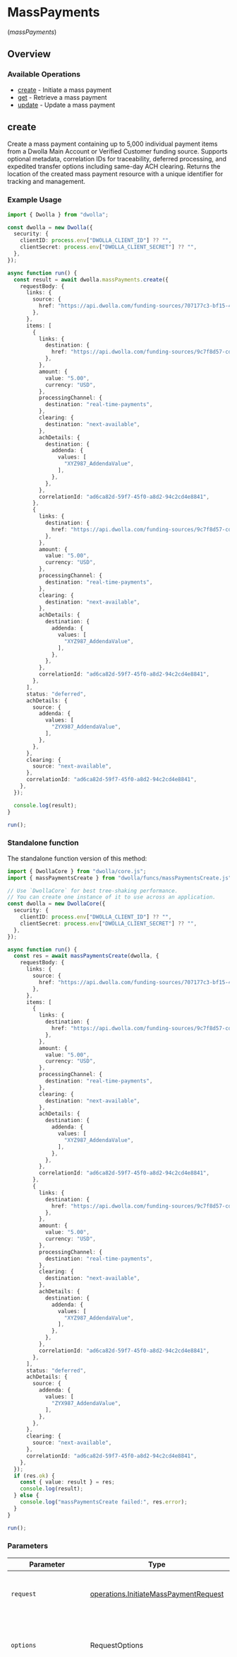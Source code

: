 # MassPayments
(*massPayments*)

## Overview

### Available Operations

* [create](#create) - Initiate a mass payment
* [get](#get) - Retrieve a mass payment
* [update](#update) - Update a mass payment

## create

Create a mass payment containing up to 5,000 individual payment items from a Dwolla Main Account or Verified Customer funding source. Supports optional metadata, correlation IDs for traceability, deferred processing, and expedited transfer options including same-day ACH clearing. Returns the location of the created mass payment resource with a unique identifier for tracking and management.

### Example Usage

<!-- UsageSnippet language="typescript" operationID="initiateMassPayment" method="post" path="/mass-payments" -->
```typescript
import { Dwolla } from "dwolla";

const dwolla = new Dwolla({
  security: {
    clientID: process.env["DWOLLA_CLIENT_ID"] ?? "",
    clientSecret: process.env["DWOLLA_CLIENT_SECRET"] ?? "",
  },
});

async function run() {
  const result = await dwolla.massPayments.create({
    requestBody: {
      links: {
        source: {
          href: "https://api.dwolla.com/funding-sources/707177c3-bf15-4e7e-b37c-55c3898d9bf4",
        },
      },
      items: [
        {
          links: {
            destination: {
              href: "https://api.dwolla.com/funding-sources/9c7f8d57-cd45-4e7a-bf7a-914dbd6131db",
            },
          },
          amount: {
            value: "5.00",
            currency: "USD",
          },
          processingChannel: {
            destination: "real-time-payments",
          },
          clearing: {
            destination: "next-available",
          },
          achDetails: {
            destination: {
              addenda: {
                values: [
                  "XYZ987_AddendaValue",
                ],
              },
            },
          },
          correlationId: "ad6ca82d-59f7-45f0-a8d2-94c2cd4e8841",
        },
        {
          links: {
            destination: {
              href: "https://api.dwolla.com/funding-sources/9c7f8d57-cd45-4e7a-bf7a-914dbd6131db",
            },
          },
          amount: {
            value: "5.00",
            currency: "USD",
          },
          processingChannel: {
            destination: "real-time-payments",
          },
          clearing: {
            destination: "next-available",
          },
          achDetails: {
            destination: {
              addenda: {
                values: [
                  "XYZ987_AddendaValue",
                ],
              },
            },
          },
          correlationId: "ad6ca82d-59f7-45f0-a8d2-94c2cd4e8841",
        },
      ],
      status: "deferred",
      achDetails: {
        source: {
          addenda: {
            values: [
              "ZYX987_AddendaValue",
            ],
          },
        },
      },
      clearing: {
        source: "next-available",
      },
      correlationId: "ad6ca82d-59f7-45f0-a8d2-94c2cd4e8841",
    },
  });

  console.log(result);
}

run();
```

### Standalone function

The standalone function version of this method:

```typescript
import { DwollaCore } from "dwolla/core.js";
import { massPaymentsCreate } from "dwolla/funcs/massPaymentsCreate.js";

// Use `DwollaCore` for best tree-shaking performance.
// You can create one instance of it to use across an application.
const dwolla = new DwollaCore({
  security: {
    clientID: process.env["DWOLLA_CLIENT_ID"] ?? "",
    clientSecret: process.env["DWOLLA_CLIENT_SECRET"] ?? "",
  },
});

async function run() {
  const res = await massPaymentsCreate(dwolla, {
    requestBody: {
      links: {
        source: {
          href: "https://api.dwolla.com/funding-sources/707177c3-bf15-4e7e-b37c-55c3898d9bf4",
        },
      },
      items: [
        {
          links: {
            destination: {
              href: "https://api.dwolla.com/funding-sources/9c7f8d57-cd45-4e7a-bf7a-914dbd6131db",
            },
          },
          amount: {
            value: "5.00",
            currency: "USD",
          },
          processingChannel: {
            destination: "real-time-payments",
          },
          clearing: {
            destination: "next-available",
          },
          achDetails: {
            destination: {
              addenda: {
                values: [
                  "XYZ987_AddendaValue",
                ],
              },
            },
          },
          correlationId: "ad6ca82d-59f7-45f0-a8d2-94c2cd4e8841",
        },
        {
          links: {
            destination: {
              href: "https://api.dwolla.com/funding-sources/9c7f8d57-cd45-4e7a-bf7a-914dbd6131db",
            },
          },
          amount: {
            value: "5.00",
            currency: "USD",
          },
          processingChannel: {
            destination: "real-time-payments",
          },
          clearing: {
            destination: "next-available",
          },
          achDetails: {
            destination: {
              addenda: {
                values: [
                  "XYZ987_AddendaValue",
                ],
              },
            },
          },
          correlationId: "ad6ca82d-59f7-45f0-a8d2-94c2cd4e8841",
        },
      ],
      status: "deferred",
      achDetails: {
        source: {
          addenda: {
            values: [
              "ZYX987_AddendaValue",
            ],
          },
        },
      },
      clearing: {
        source: "next-available",
      },
      correlationId: "ad6ca82d-59f7-45f0-a8d2-94c2cd4e8841",
    },
  });
  if (res.ok) {
    const { value: result } = res;
    console.log(result);
  } else {
    console.log("massPaymentsCreate failed:", res.error);
  }
}

run();
```

### Parameters

| Parameter                                                                                                                                                                      | Type                                                                                                                                                                           | Required                                                                                                                                                                       | Description                                                                                                                                                                    |
| ------------------------------------------------------------------------------------------------------------------------------------------------------------------------------ | ------------------------------------------------------------------------------------------------------------------------------------------------------------------------------ | ------------------------------------------------------------------------------------------------------------------------------------------------------------------------------ | ------------------------------------------------------------------------------------------------------------------------------------------------------------------------------ |
| `request`                                                                                                                                                                      | [operations.InitiateMassPaymentRequest](../../models/operations/initiatemasspaymentrequest.md)                                                                                 | :heavy_check_mark:                                                                                                                                                             | The request object to use for the request.                                                                                                                                     |
| `options`                                                                                                                                                                      | RequestOptions                                                                                                                                                                 | :heavy_minus_sign:                                                                                                                                                             | Used to set various options for making HTTP requests.                                                                                                                          |
| `options.fetchOptions`                                                                                                                                                         | [RequestInit](https://developer.mozilla.org/en-US/docs/Web/API/Request/Request#options)                                                                                        | :heavy_minus_sign:                                                                                                                                                             | Options that are passed to the underlying HTTP request. This can be used to inject extra headers for examples. All `Request` options, except `method` and `body`, are allowed. |
| `options.retries`                                                                                                                                                              | [RetryConfig](../../lib/utils/retryconfig.md)                                                                                                                                  | :heavy_minus_sign:                                                                                                                                                             | Enables retrying HTTP requests under certain failure conditions.                                                                                                               |

### Response

**Promise\<[operations.InitiateMassPaymentResponse](../../models/operations/initiatemasspaymentresponse.md)\>**

### Errors

| Error Type                                     | Status Code                                    | Content Type                                   |
| ---------------------------------------------- | ---------------------------------------------- | ---------------------------------------------- |
| errors.BadRequestError                         | 400                                            | application/vnd.dwolla.v1.hal+json             |
| errors.InitiateMassPaymentDwollaV1HalJSONError | 403                                            | application/vnd.dwolla.v1.hal+json             |
| errors.APIError                                | 4XX, 5XX                                       | \*/\*                                          |

## get

Retrieve detailed information for a mass payment by its unique identifier. Returns the current processing status (pending, processing, or complete), creation date, metadata, and links to the source funding source and payment items. Use this endpoint to monitor mass payment processing progress and determine when to check individual item results.

### Example Usage

<!-- UsageSnippet language="typescript" operationID="getMassPayment" method="get" path="/mass-payments/{id}" -->
```typescript
import { Dwolla } from "dwolla";

const dwolla = new Dwolla({
  security: {
    clientID: process.env["DWOLLA_CLIENT_ID"] ?? "",
    clientSecret: process.env["DWOLLA_CLIENT_SECRET"] ?? "",
  },
});

async function run() {
  const result = await dwolla.massPayments.get({
    id: "<id>",
  });

  console.log(result);
}

run();
```

### Standalone function

The standalone function version of this method:

```typescript
import { DwollaCore } from "dwolla/core.js";
import { massPaymentsGet } from "dwolla/funcs/massPaymentsGet.js";

// Use `DwollaCore` for best tree-shaking performance.
// You can create one instance of it to use across an application.
const dwolla = new DwollaCore({
  security: {
    clientID: process.env["DWOLLA_CLIENT_ID"] ?? "",
    clientSecret: process.env["DWOLLA_CLIENT_SECRET"] ?? "",
  },
});

async function run() {
  const res = await massPaymentsGet(dwolla, {
    id: "<id>",
  });
  if (res.ok) {
    const { value: result } = res;
    console.log(result);
  } else {
    console.log("massPaymentsGet failed:", res.error);
  }
}

run();
```

### Parameters

| Parameter                                                                                                                                                                      | Type                                                                                                                                                                           | Required                                                                                                                                                                       | Description                                                                                                                                                                    |
| ------------------------------------------------------------------------------------------------------------------------------------------------------------------------------ | ------------------------------------------------------------------------------------------------------------------------------------------------------------------------------ | ------------------------------------------------------------------------------------------------------------------------------------------------------------------------------ | ------------------------------------------------------------------------------------------------------------------------------------------------------------------------------ |
| `request`                                                                                                                                                                      | [operations.GetMassPaymentRequest](../../models/operations/getmasspaymentrequest.md)                                                                                           | :heavy_check_mark:                                                                                                                                                             | The request object to use for the request.                                                                                                                                     |
| `options`                                                                                                                                                                      | RequestOptions                                                                                                                                                                 | :heavy_minus_sign:                                                                                                                                                             | Used to set various options for making HTTP requests.                                                                                                                          |
| `options.fetchOptions`                                                                                                                                                         | [RequestInit](https://developer.mozilla.org/en-US/docs/Web/API/Request/Request#options)                                                                                        | :heavy_minus_sign:                                                                                                                                                             | Options that are passed to the underlying HTTP request. This can be used to inject extra headers for examples. All `Request` options, except `method` and `body`, are allowed. |
| `options.retries`                                                                                                                                                              | [RetryConfig](../../lib/utils/retryconfig.md)                                                                                                                                  | :heavy_minus_sign:                                                                                                                                                             | Enables retrying HTTP requests under certain failure conditions.                                                                                                               |

### Response

**Promise\<[models.MassPayment](../../models/masspayment.md)\>**

### Errors

| Error Type                                         | Status Code                                        | Content Type                                       |
| -------------------------------------------------- | -------------------------------------------------- | -------------------------------------------------- |
| errors.GetMassPaymentForbiddenDwollaV1HalJSONError | 403                                                | application/vnd.dwolla.v1.hal+json                 |
| errors.GetMassPaymentNotFoundDwollaV1HalJSONError  | 404                                                | application/vnd.dwolla.v1.hal+json                 |
| errors.APIError                                    | 4XX, 5XX                                           | \*/\*                                              |

## update

Update the status of a deferred mass payment to control its processing lifecycle. Set status to `pending` to trigger processing and begin fund transfers, or `cancelled` to permanently cancel the mass payment before processing begins. Only applies to mass payments created with deferred status. Returns the updated mass payment resource with the new status.

### Example Usage

<!-- UsageSnippet language="typescript" operationID="updateMassPayment" method="post" path="/mass-payments/{id}" -->
```typescript
import { Dwolla } from "dwolla";

const dwolla = new Dwolla({
  security: {
    clientID: process.env["DWOLLA_CLIENT_ID"] ?? "",
    clientSecret: process.env["DWOLLA_CLIENT_SECRET"] ?? "",
  },
});

async function run() {
  const result = await dwolla.massPayments.update({
    id: "<id>",
    requestBody: {
      status: "pending",
    },
  });

  console.log(result);
}

run();
```

### Standalone function

The standalone function version of this method:

```typescript
import { DwollaCore } from "dwolla/core.js";
import { massPaymentsUpdate } from "dwolla/funcs/massPaymentsUpdate.js";

// Use `DwollaCore` for best tree-shaking performance.
// You can create one instance of it to use across an application.
const dwolla = new DwollaCore({
  security: {
    clientID: process.env["DWOLLA_CLIENT_ID"] ?? "",
    clientSecret: process.env["DWOLLA_CLIENT_SECRET"] ?? "",
  },
});

async function run() {
  const res = await massPaymentsUpdate(dwolla, {
    id: "<id>",
    requestBody: {
      status: "pending",
    },
  });
  if (res.ok) {
    const { value: result } = res;
    console.log(result);
  } else {
    console.log("massPaymentsUpdate failed:", res.error);
  }
}

run();
```

### Parameters

| Parameter                                                                                                                                                                      | Type                                                                                                                                                                           | Required                                                                                                                                                                       | Description                                                                                                                                                                    |
| ------------------------------------------------------------------------------------------------------------------------------------------------------------------------------ | ------------------------------------------------------------------------------------------------------------------------------------------------------------------------------ | ------------------------------------------------------------------------------------------------------------------------------------------------------------------------------ | ------------------------------------------------------------------------------------------------------------------------------------------------------------------------------ |
| `request`                                                                                                                                                                      | [operations.UpdateMassPaymentRequest](../../models/operations/updatemasspaymentrequest.md)                                                                                     | :heavy_check_mark:                                                                                                                                                             | The request object to use for the request.                                                                                                                                     |
| `options`                                                                                                                                                                      | RequestOptions                                                                                                                                                                 | :heavy_minus_sign:                                                                                                                                                             | Used to set various options for making HTTP requests.                                                                                                                          |
| `options.fetchOptions`                                                                                                                                                         | [RequestInit](https://developer.mozilla.org/en-US/docs/Web/API/Request/Request#options)                                                                                        | :heavy_minus_sign:                                                                                                                                                             | Options that are passed to the underlying HTTP request. This can be used to inject extra headers for examples. All `Request` options, except `method` and `body`, are allowed. |
| `options.retries`                                                                                                                                                              | [RetryConfig](../../lib/utils/retryconfig.md)                                                                                                                                  | :heavy_minus_sign:                                                                                                                                                             | Enables retrying HTTP requests under certain failure conditions.                                                                                                               |

### Response

**Promise\<[models.MassPayment](../../models/masspayment.md)\>**

### Errors

| Error Type                                            | Status Code                                           | Content Type                                          |
| ----------------------------------------------------- | ----------------------------------------------------- | ----------------------------------------------------- |
| errors.BadRequestError                                | 400                                                   | application/vnd.dwolla.v1.hal+json                    |
| errors.UpdateMassPaymentForbiddenDwollaV1HalJSONError | 403                                                   | application/vnd.dwolla.v1.hal+json                    |
| errors.UpdateMassPaymentNotFoundDwollaV1HalJSONError  | 404                                                   | application/vnd.dwolla.v1.hal+json                    |
| errors.APIError                                       | 4XX, 5XX                                              | \*/\*                                                 |
